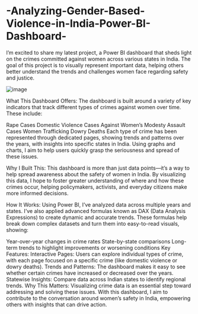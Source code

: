 # -Analyzing-Gender-Based-Violence-in-India-Power-BI-Dashboard-
I’m excited to share my latest project, a Power BI dashboard that sheds light on the crimes committed against women across various states in India. The goal of this project is to visually represent important data, helping others better understand the trends and challenges women face regarding safety and justice.


![image](https://github.com/user-attachments/assets/1a8396d2-939a-4440-9f04-2737ab5d3e34)


What This Dashboard Offers:
The dashboard is built around a variety of key indicators that track different types of crimes against women over time. These include:

Rape Cases
Domestic Violence
Cases Against Women’s Modesty
Assault Cases
Women Trafficking
Dowry Deaths
Each type of crime has been represented through dedicated pages, showing trends and patterns over the years, with insights into specific states in India. Using graphs and charts, I aim to help users quickly grasp the seriousness and spread of these issues.

Why I Built This:
This dashboard is more than just data points—it’s a way to help spread awareness about the safety of women in India. By visualizing this data, I hope to foster greater understanding of where and how these crimes occur, helping policymakers, activists, and everyday citizens make more informed decisions.

How It Works:
Using Power BI, I’ve analyzed data across multiple years and states. I’ve also applied advanced formulas known as DAX (Data Analysis Expressions) to create dynamic and accurate trends. These formulas help break down complex datasets and turn them into easy-to-read visuals, showing:

Year-over-year changes in crime rates
State-by-state comparisons
Long-term trends to highlight improvements or worsening conditions
Key Features:
Interactive Pages: Users can explore individual types of crime, with each page focused on a specific crime (like domestic violence or dowry deaths).
Trends and Patterns: The dashboard makes it easy to see whether certain crimes have increased or decreased over the years.
Statewise Insights: Compare data across Indian states to identify regional trends.
Why This Matters:
Visualizing crime data is an essential step toward addressing and solving these issues. With this dashboard, I aim to contribute to the conversation around women’s safety in India, empowering others with insights that can drive action.


